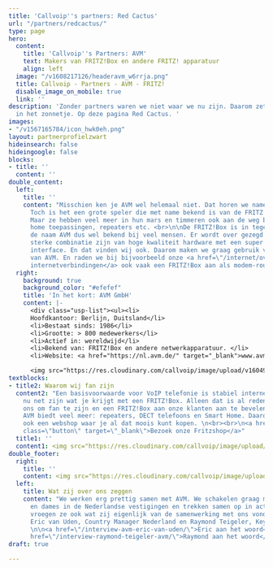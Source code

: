 ```yaml
---
title: 'Callvoip''s partners: Red Cactus'
url: "/partners/redcactus/"
type: page
hero:
  content:
    title: 'Callvoip''s Partners: AVM'
    text: Makers van FRITZ!Box en andere FRITZ! apparatuur
    align: left
  image: "/v1608217126/headeravm_w6rrja.png"
  title: Callvoip - Partners - AVM - FRITZ!
  disable_image_on_mobile: true
  link: ''
description: 'Zonder partners waren we niet waar we nu zijn. Daarom zetten we ze graag
  in het zonnetje. Op deze pagina Red Cactus. '
images:
- "/v1567165784/icon_hwk0eh.png"
layout: partnerprofielzwart
hideinsearch: false
hideingoogle: false
blocks:
- title: ''
  content: ''
double_content:
  left:
    title: ''
    content: "Misschien ken je AVM wel helemaal niet. Dat horen we namelijk wel vaker.
      Toch is het een grote speler die met name bekend is van de FRITZ!Box modem routers.
      Maar ze hebben veel meer in hun mars en timmeren ook aan de weg binnen smart
      home toepassingen, repeaters etc. <br>\n\nDe FRITZ!Box is in tegenstelling tot
      de naam AVM dus wel bekend bij veel mensen. Er wordt over gezegd dat ze een
      sterke combinatie zijn van hoge kwaliteit hardware met een super gebruiksvriendelijke
      interface. En dat vinden wij ook. Daarom maken we graag gebruik van de apparatuur
      van AVM. En raden we bij bijvoorbeeld onze <a href=\"/internet/overzicht/\">eigen
      internetverbindingen</a> ook vaak een FRITZ!Box aan als modem-router.  \n"
  right:
    background: true
    background_color: "#efefef"
    title: 'In het kort: AVM GmbH'
    content: |-
      <div class="usp-list"><ul><li>
      Hoofdkantoor: Berlijn, Duitsland</li>
      <li>Bestaat sinds: 1986</li>
      <li>Grootte: > 800 medewerkers</li>
      <li>Actief in: wereldwijd</li>
      <li>Bekend van: FRITZ!Box en andere netwerkapparatuur. </li>
      <li>Website: <a href="https://nl.avm.de/" target="_blank">www.avm.nl</a><br></div>

      <img src="https://res.cloudinary.com/callvoip/image/upload/v1604916674/AVM-Logo_rgdwvt.png" alt="avm logo">
textblocks:
- title2: Waarom wij fan zijn
  content2: "Een basisvoorwaarde voor VoIP telefonie is stabiel internet. Laat dat
    nu net zijn wat je krijgt met een FRITZ!Box. Alleen dat is al reden genoeg voor
    ons om fan te zijn en een FRITZ!Box aan onze klanten aan te bevelen. \n\nMaar
    AVM biedt veel meer: repeaters, DECT telefoons en Smart Home. Daarom hebben we
    ook een webshop waar je al dat moois kunt kopen. \n<br><br>\n<a href=\"https://fritzshop.nl/\"
    class=\"button\" target=\"_blank\">Bezoek onze Fritzshop</a>"
  title1: ''
  content1: <img src="https://res.cloudinary.com/callvoip/image/upload/v1608047263/fritz_assortiment_v3dgez.png">
double_footer:
  right:
    title: ''
    content: <img src="https://res.cloudinary.com/callvoip/image/upload/v1608215133/quote_eric_z5xprz.png">
  left:
    title: Wat zij over ons zeggen
    content: "We werken erg prettig samen met AVM. We schakelen graag met de heren
      en dames in de Nederlandse vestigingen en trekken samen op in acties. Maar we
      vroegen ze ook wat zij eigenlijk van de samenwerking met ons vonden. We spraken
      Eric van Uden, Country Manager Nederland en Raymond Teigeler, Key Account Manager.
      \n\n<a href=\"/interview-avm-eric-van-uden/\">Eric aan het woord</a><br><br>\n<a
      href=\"/interview-raymond-teigeler-avm/\">Raymond aan het woord</a>"
draft: true

---
```

